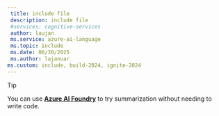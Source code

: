 ```yaml
---
 title: include file
 description: include file
 #services: cognitive-services
 author: laujan
 ms.service: azure-ai-language
 ms.topic: include
 ms.date: 06/30/2025
 ms.author: lajanuar
ms.custom: include, build-2024, ignite-2024
---
```


> [!TIP]
> You can use [**Azure AI Foundry**](../../../../ai-foundry/what-is-azure-ai-foundry.md) to try summarization without needing to write code. 

